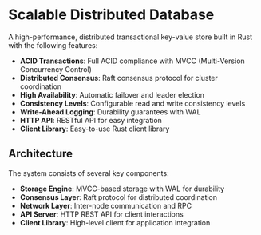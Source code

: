 # Scalable Distributed Database

A high-performance, distributed transactional key-value store built in Rust with the following features:

- **ACID Transactions**: Full ACID compliance with MVCC (Multi-Version Concurrency Control)
- **Distributed Consensus**: Raft consensus protocol for cluster coordination
- **High Availability**: Automatic failover and leader election
- **Consistency Levels**: Configurable read and write consistency levels
- **Write-Ahead Logging**: Durability guarantees with WAL
- **HTTP API**: RESTful API for easy integration
- **Client Library**: Easy-to-use Rust client library

## Architecture

The system consists of several key components:

- **Storage Engine**: MVCC-based storage with WAL for durability
- **Consensus Layer**: Raft protocol for distributed coordination
- **Network Layer**: Inter-node communication and RPC
- **API Server**: HTTP REST API for client interactions
- **Client Library**: High-level client for application integration

